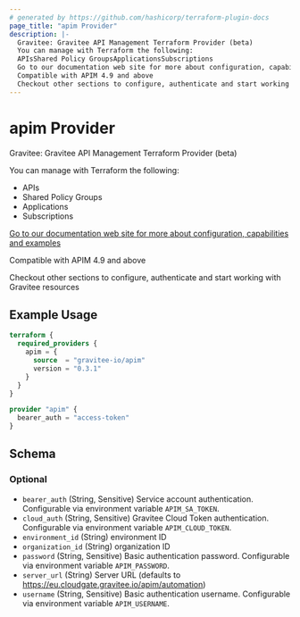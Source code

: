```yaml
---
# generated by https://github.com/hashicorp/terraform-plugin-docs
page_title: "apim Provider"
description: |-
  Gravitee: Gravitee API Management Terraform Provider (beta)
  You can manage with Terraform the following:
  APIsShared Policy GroupsApplicationsSubscriptions
  Go to our documentation web site for more about configuration, capabilities and examples https://documentation.gravitee.io/apim/terraform
  Compatible with APIM 4.9 and above
  Checkout other sections to configure, authenticate and start working with Gravitee resources
---
```


# apim Provider

Gravitee: Gravitee API Management Terraform Provider (beta)

You can manage with Terraform the following:
* APIs
* Shared Policy Groups
* Applications
* Subscriptions

[Go to our documentation web site for more about configuration, capabilities and examples](https://documentation.gravitee.io/apim/terraform) 

Compatible with APIM 4.9 and above

Checkout other sections to configure, authenticate and start working with Gravitee resources

## Example Usage

```terraform
terraform {
  required_providers {
    apim = {
      source  = "gravitee-io/apim"
      version = "0.3.1"
    }
  }
}

provider "apim" {
  bearer_auth = "access-token"
}
```

<!-- schema generated by tfplugindocs -->
## Schema

### Optional

- `bearer_auth` (String, Sensitive) Service account authentication. Configurable via environment variable `APIM_SA_TOKEN`.
- `cloud_auth` (String, Sensitive) Gravitee Cloud Token authentication. Configurable via environment variable `APIM_CLOUD_TOKEN`.
- `environment_id` (String) environment ID
- `organization_id` (String) organization ID
- `password` (String, Sensitive) Basic authentication password. Configurable via environment variable `APIM_PASSWORD`.
- `server_url` (String) Server URL (defaults to https://eu.cloudgate.gravitee.io/apim/automation)
- `username` (String, Sensitive) Basic authentication username. Configurable via environment variable `APIM_USERNAME`.
